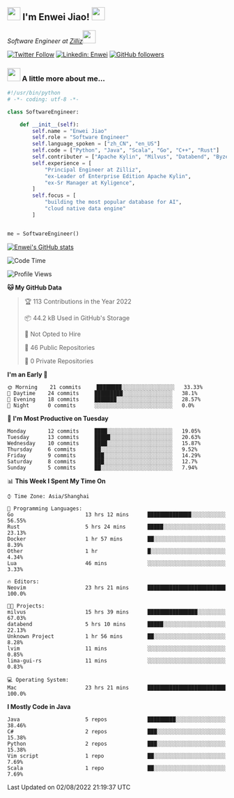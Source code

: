 <h2><img src="https://emojis.slackmojis.com/emojis/images/1531849430/4246/blob-sunglasses.gif?1531849430" width="30"/> I'm  Enwei Jiao! <img src="https://media.giphy.com/media/juBt25nT1KGys/giphy.gif" width=30> </h2>
<!-- <img align='right' src="https://media.giphy.com/media/M9gbBd9nbDrOTu1Mqx/giphy.gif" width="230"> -->
<p><em>Software Engineer at <a href="https://zilliz.com/">Zilliz</a><img src="https://media.giphy.com/media/WUlplcMpOCEmTGBtBW/giphy.gif" width="30"></em></p>

[![Twitter Follow](https://img.shields.io/twitter/follow/misteranmol?label=Follow)](https://twitter.com/intent/follow?screen_name=EnweiJiao)
[![Linkedin: Enwei](https://img.shields.io/badge/-enwei-blue?style=&logo=Linkedin&logoColor=white&link=https://www.linkedin.com/in/enwei-jiao-41192a97)](https://www.linkedin.com/in/enwei-jiao-41192a97/)
[![GitHub followers](https://img.shields.io/github/followers/jiaoew1991?label=Follow&style=social)](https://github.com/jiaoew1991)


### <img src="https://media.giphy.com/media/VgCDAzcKvsR6OM0uWg/giphy.gif" width="30"> A little more about me...  

```python
#!/usr/bin/python
# -*- coding: utf-8 -*-

class SoftwareEngineer:

    def __init__(self):
        self.name = "Enwei Jiao"
        self.role = "Software Engineer"
        self.language_spoken = ["zh_CN", "en_US"]
        self.code = ["Python", "Java", "Scala", "Go", "C++", "Rust"]
        self.contributer = ["Apache Kylin", "Milvus", "Databend", "Byzer-Lang"]
        self.experience = [
            "Principal Engineer at Zilliz",
            "ex-Leader of Enterprise Edition Apache Kylin",
            "ex-Sr Manager at Kyligence",
        ]
        self.focus = [
            "building the most popular database for AI",
            "cloud native data engine"
        ]


me = SoftwareEngineer()
```

[![Enwei's GitHub stats](https://github-readme-stats.vercel.app/api?username=jiaoew1991&count_private=true&show_icons=true)](https://github.com/jiaoew1991/jiaoew1991)

<!-- [![Top Langs](https://github-readme-stats.vercel.app/api/top-langs/?username=jiaoew1991&layout=compact)](https://github.com/jiaoew1991/jiaoew1991) -->

<!--START_SECTION:waka-->
![Code Time](http://img.shields.io/badge/Code%20Time-28%20hrs%2058%20mins-blue)

![Profile Views](http://img.shields.io/badge/Profile%20Views-93-blue)

**🐱 My GitHub Data** 

> 🏆 113 Contributions in the Year 2022
 > 
> 📦 44.2 kB Used in GitHub's Storage 
 > 
> 🚫 Not Opted to Hire
 > 
> 📜 46 Public Repositories 
 > 
> 🔑 0 Private Repositories  
 > 
**I'm an Early 🐤** 

```text
🌞 Morning    21 commits     ████████░░░░░░░░░░░░░░░░░   33.33% 
🌆 Daytime    24 commits     █████████░░░░░░░░░░░░░░░░   38.1% 
🌃 Evening    18 commits     ███████░░░░░░░░░░░░░░░░░░   28.57% 
🌙 Night      0 commits      ░░░░░░░░░░░░░░░░░░░░░░░░░   0.0%

```
📅 **I'm Most Productive on Tuesday** 

```text
Monday       12 commits     ████░░░░░░░░░░░░░░░░░░░░░   19.05% 
Tuesday      13 commits     █████░░░░░░░░░░░░░░░░░░░░   20.63% 
Wednesday    10 commits     ████░░░░░░░░░░░░░░░░░░░░░   15.87% 
Thursday     6 commits      ██░░░░░░░░░░░░░░░░░░░░░░░   9.52% 
Friday       9 commits      ███░░░░░░░░░░░░░░░░░░░░░░   14.29% 
Saturday     8 commits      ███░░░░░░░░░░░░░░░░░░░░░░   12.7% 
Sunday       5 commits      ██░░░░░░░░░░░░░░░░░░░░░░░   7.94%

```


📊 **This Week I Spent My Time On** 

```text
⌚︎ Time Zone: Asia/Shanghai

💬 Programming Languages: 
Go                       13 hrs 12 mins      ██████████████░░░░░░░░░░░   56.55% 
Rust                     5 hrs 24 mins       █████░░░░░░░░░░░░░░░░░░░░   23.13% 
Docker                   1 hr 57 mins        ██░░░░░░░░░░░░░░░░░░░░░░░   8.39% 
Other                    1 hr                █░░░░░░░░░░░░░░░░░░░░░░░░   4.34% 
Lua                      46 mins             ░░░░░░░░░░░░░░░░░░░░░░░░░   3.33%

🔥 Editors: 
Neovim                   23 hrs 21 mins      █████████████████████████   100.0%

🐱‍💻 Projects: 
milvus                   15 hrs 39 mins      ████████████████░░░░░░░░░   67.03% 
databend                 5 hrs 10 mins       █████░░░░░░░░░░░░░░░░░░░░   22.13% 
Unknown Project          1 hr 56 mins        ██░░░░░░░░░░░░░░░░░░░░░░░   8.28% 
lvim                     11 mins             ░░░░░░░░░░░░░░░░░░░░░░░░░   0.85% 
lima-gui-rs              11 mins             ░░░░░░░░░░░░░░░░░░░░░░░░░   0.83%

💻 Operating System: 
Mac                      23 hrs 21 mins      █████████████████████████   100.0%

```

**I Mostly Code in Java** 

```text
Java                     5 repos             █████████░░░░░░░░░░░░░░░░   38.46% 
C#                       2 repos             ███░░░░░░░░░░░░░░░░░░░░░░   15.38% 
Python                   2 repos             ███░░░░░░░░░░░░░░░░░░░░░░   15.38% 
Vim script               1 repo              ██░░░░░░░░░░░░░░░░░░░░░░░   7.69% 
Scala                    1 repo              ██░░░░░░░░░░░░░░░░░░░░░░░   7.69%

```



 Last Updated on 02/08/2022 21:19:37 UTC
<!--END_SECTION:waka-->
